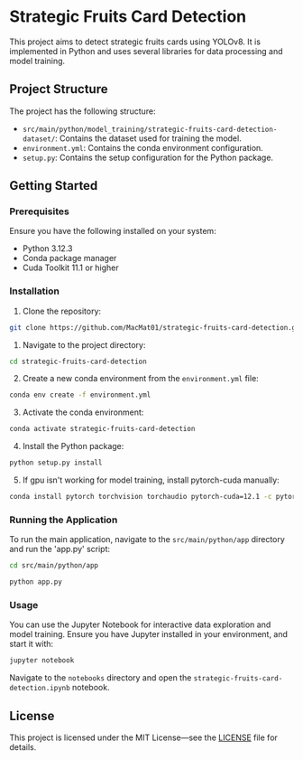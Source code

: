 # Strategic Fruits Card Detection

This project aims to detect strategic fruits cards using YOLOv8. It is implemented in Python and uses several libraries
for data processing and model training.

## Project Structure

The project has the following structure:

- `src/main/python/model_training/strategic-fruits-card-detection-dataset/`: Contains the dataset used for training the
  model.
- `environment.yml`: Contains the conda environment configuration.
- `setup.py`: Contains the setup configuration for the Python package.

## Getting Started

### Prerequisites

Ensure you have the following installed on your system:

- Python 3.12.3
- Conda package manager
- Cuda Toolkit 11.1 or higher

### Installation

1. Clone the repository:

```bash
git clone https://github.com/MacMat01/strategic-fruits-card-detection.git
```

1. Navigate to the project directory:

```bash
cd strategic-fruits-card-detection
```

2. Create a new conda environment from the `environment.yml` file:

```bash
conda env create -f environment.yml
```

3. Activate the conda environment:

```bash
conda activate strategic-fruits-card-detection
```

4. Install the Python package:

```bash
python setup.py install
```

5. If gpu isn't working for model training, install pytorch-cuda manually:

```bash
conda install pytorch torchvision torchaudio pytorch-cuda=12.1 -c pytorch -c nvidia
```

### Running the Application

To run the main application, navigate to the `src/main/python/app` directory and run the 'app.py' script:

```bash
cd src/main/python/app
```

```bash
python app.py
```

### Usage

You can use the Jupyter Notebook for interactive data exploration and model training. Ensure you have Jupyter installed
in your environment, and start it with:

```bash
jupyter notebook
```

Navigate to the `notebooks` directory and open the `strategic-fruits-card-detection.ipynb` notebook.

## License

This project is licensed under the MIT License—see the [LICENSE](LICENSE) file for details.
